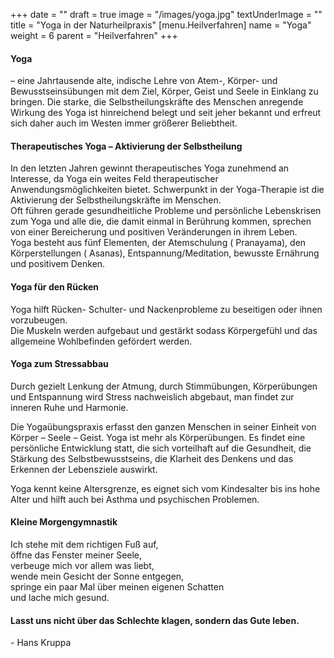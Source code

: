 +++
date = ""
draft = true
image = "/images/yoga.jpg"
textUnderImage = ""
title = "Yoga in der Naturheilpraxis"
[menu.Heilverfahren]
name = "Yoga"
weight = 6
parent = "Heilverfahren"
+++
#### Yoga

– eine Jahrtausende alte, indische Lehre von Atem-, Körper- und Bewusstseinsübungen mit dem Ziel, Körper, Geist und Seele in Einklang zu bringen. Die starke, die Selbstheilungskräfte des Menschen anregende Wirkung des Yoga ist hinreichend belegt und seit jeher bekannt und erfreut sich daher auch im Westen immer größerer Beliebtheit.

#### Therapeutisches Yoga – Aktivierung der Selbstheilung

In den letzten Jahren gewinnt therapeutisches Yoga zunehmend an Interesse, da Yoga ein weites Feld therapeutischer Anwendungsmöglichkeiten bietet. Schwerpunkt in der Yoga-Therapie ist die Aktivierung der Selbstheilungskräfte im Menschen.  
Oft führen gerade gesundheitliche Probleme und persönliche Lebenskrisen zum Yoga und alle die, die damit einmal in Berührung kommen, sprechen von einer Bereicherung und positiven Veränderungen in ihrem Leben.  
Yoga besteht aus fünf Elementen, der Atemschulung ( Pranayama), den Körperstellungen ( Asanas), Entspannung/Meditation, bewusste Ernährung und positivem Denken.

#### Yoga für den Rücken

Yoga hilft Rücken- Schulter- und Nackenprobleme zu beseitigen oder ihnen vorzubeugen.  
Die Muskeln werden aufgebaut und gestärkt sodass Körpergefühl und das allgemeine Wohlbefinden gefördert werden.

#### Yoga zum Stressabbau

Durch gezielt Lenkung der Atmung, durch Stimmübungen, Körperübungen und Entspannung wird Stress nachweislich abgebaut, man findet zur inneren Ruhe und Harmonie.

Die Yogaübungspraxis erfasst den ganzen Menschen in seiner Einheit von Körper – Seele – Geist. Yoga ist mehr als Körperübungen. Es findet eine persönliche Entwicklung statt, die sich vorteilhaft auf die Gesundheit, die Stärkung des Selbstbewusstseins, die Klarheit des Denkens und das Erkennen der Lebensziele auswirkt.

Yoga kennt keine Altersgrenze, es eignet sich vom Kindesalter bis ins hohe Alter und hilft auch bei Asthma und psychischen Problemen.

#### Kleine Morgengymnastik

Ich stehe mit dem richtigen Fuß auf,  
öffne das Fenster meiner Seele,  
verbeuge mich vor allem was liebt,  
wende mein Gesicht der Sonne entgegen,  
springe ein paar Mal über meinen eigenen Schatten  
und lache mich gesund.

#### Lasst uns nicht über das Schlechte klagen, sondern das Gute leben.

\- Hans Kruppa